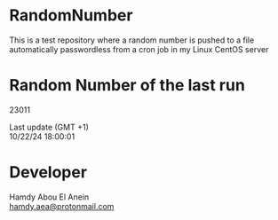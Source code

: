 # RandomNumber    
This is a test repository where a random number is pushed to a file automatically passwordless from a cron job in my Linux CentOS server    
# Random Number of the last run   
23011
      
Last update (GMT +1)    
10/22/24 18:00:01
# Developer    
Hamdy Abou El Anein   
hamdy.aea@protonmail.com
